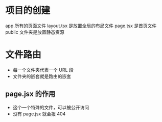 # 项目的创建

app 所有的页面文件
layout.tsx 是放置全局的布局文件
page.tsx 是首页文件
public 文件夹是放置静态资源

# 文件路由

- 每一个文件夹代表一个 URL 段
- 文件夹的嵌套就是路由的嵌套

## page.jsx 的作用

- 这个一个特殊的文件，可以被公开访问
- 没有 page.jsx 就会报 404

